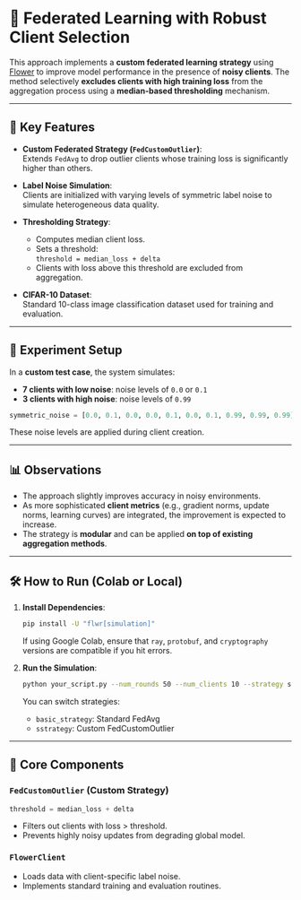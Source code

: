 # 🧠 Federated Learning with Robust Client Selection

This approach implements a **custom federated learning strategy** using [Flower](https://flower.ai/) to improve model performance in the presence of **noisy clients**. The method selectively **excludes clients with high training loss** from the aggregation process using a **median-based thresholding** mechanism.

---

## 🚀 Key Features

- **Custom Federated Strategy (`FedCustomOutlier`)**:  
  Extends `FedAvg` to drop outlier clients whose training loss is significantly higher than others.
  
- **Label Noise Simulation**:  
  Clients are initialized with varying levels of symmetric label noise to simulate heterogeneous data quality.

- **Thresholding Strategy**:
  - Computes median client loss.
  - Sets a threshold:  
    `threshold = median_loss + delta`
  - Clients with loss above this threshold are excluded from aggregation.

- **CIFAR-10 Dataset**:  
  Standard 10-class image classification dataset used for training and evaluation.

---

## 🧪 Experiment Setup

In a **custom test case**, the system simulates:

- **7 clients with low noise**: noise levels of `0.0` or `0.1`
- **3 clients with high noise**: noise levels of `0.99`

```python
symmetric_noise = [0.0, 0.1, 0.0, 0.0, 0.1, 0.0, 0.1, 0.99, 0.99, 0.99]
```

These noise levels are applied during client creation.

---

## 📊 Observations

- The approach slightly improves accuracy in noisy environments.
- As more sophisticated **client metrics** (e.g., gradient norms, update norms, learning curves) are integrated, the improvement is expected to increase.
- The strategy is **modular** and can be applied **on top of existing aggregation methods**.

---

## 🛠 How to Run (Colab or Local)

1. **Install Dependencies**:
   ```bash
   pip install -U "flwr[simulation]"
   ```

   If using Google Colab, ensure that `ray`, `protobuf`, and `cryptography` versions are compatible if you hit errors.

2. **Run the Simulation**:
   ```bash
   python your_script.py --num_rounds 50 --num_clients 10 --strategy sstrategy
   ```

   You can switch strategies:
   - `basic_strategy`: Standard FedAvg
   - `sstrategy`: Custom FedCustomOutlier

---

## 🔧 Core Components

### `FedCustomOutlier` (Custom Strategy)
```python
threshold = median_loss + delta
```

- Filters out clients with loss > threshold.
- Prevents highly noisy updates from degrading global model.

### `FlowerClient`
- Loads data with client-specific label noise.
- Implements standard training and evaluation routines.


